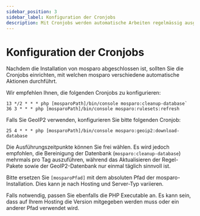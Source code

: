 ```yaml
---
sidebar_position: 3
sidebar_label: Konfiguration der Cronjobs
description: Mit Cronjobs werden automatische Arbeiten regelmässig ausgeführt.
---
```


# Konfiguration der Cronjobs

Nachdem die Installation von mosparo abgeschlossen ist, sollten Sie die Cronjobs einrichten, mit welchen mosparo verschiedene automatische Aktionen durchführt.

Wir empfehlen Ihnen, die folgenden Cronjobs zu konfigurieren:

```
13 */2 * * * php [mosparoPath]/bin/console mosparo:cleanup-database`
36 3 * * * php [mosparoPath]/bin/console mosparo:rulesets:refresh
```

Falls Sie GeoIP2 verwenden, konfigurieren Sie bitte folgenden Cronjob:

```
25 4 * * * php [mosparoPath]/bin/console mosparo:geoip2:download-database
```

Die Ausführungszeitpunkte können Sie frei wählen. Es wird jedoch empfohlen, die Bereinigung der Datenbank (`mosparo:cleanup-database`) mehrmals pro Tag auszuführen, während das Aktualisieren der Regel-Pakete sowie der GeoIP2-Datenbank nur einmal täglich sinnvoll ist.

Bitte ersetzen Sie `[mosparoPfad]` mit dem absoluten Pfad der mosparo-Installation. Dies kann je nach Hosting und Server-Typ variieren.

Falls notwendig, passen Sie ebenfalls die PHP Executable an. Es kann sein, dass auf Ihrem Hosting die Version mitgegeben werden muss oder ein anderer Pfad verwendet wird.
